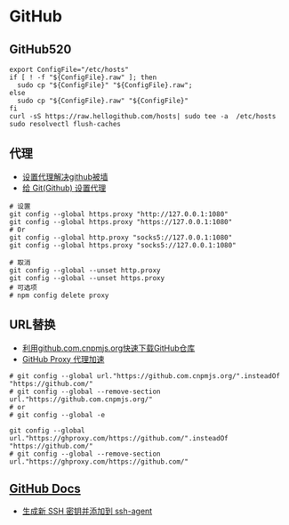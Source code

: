# GitHub

## GitHub520

```shell
export ConfigFile="/etc/hosts"
if [ ! -f "${ConfigFile}.raw" ]; then
  sudo cp "${ConfigFile}" "${ConfigFile}.raw";
else
  sudo cp "${ConfigFile}.raw" "${ConfigFile}"
fi
curl -sS https://raw.hellogithub.com/hosts| sudo tee -a  /etc/hosts
sudo resolvectl flush-caches
```

## 代理

+ [设置代理解决github被墙](https://zhuanlan.zhihu.com/p/481574024)
+ [给 Git(Github) 设置代理](https://gist.github.com/chuyik/02d0d37a49edc162546441092efae6a1)

```shell
# 设置
git config --global https.proxy "http://127.0.0.1:1080"
git config --global https.proxy "https://127.0.0.1:1080"
# Or
git config --global http.proxy "socks5://127.0.0.1:1080"
git config --global https.proxy "socks5://127.0.0.1:1080"

# 取消
git config --global --unset http.proxy
git config --global --unset https.proxy
# 可选项
# npm config delete proxy
```

## URL替换

+ [利用github.com.cnpmjs.org快速下载GitHub仓库](https://note.qidong.name/2020/12/github-proxy/)
+ [GitHub Proxy 代理加速](https://ghproxy.com/)

```shell
# git config --global url."https://github.com.cnpmjs.org/".insteadOf "https://github.com/"
# git config --global --remove-section url."https://github.com.cnpmjs.org/"
# or
# git config --global -e

git config --global url."https://ghproxy.com/https://github.com/".insteadOf "https://github.com/"
# git config --global --remove-section url."https://ghproxy.com/https://github.com/"
```

## [GitHub Docs](https://docs.github.com/cn)

- [生成新 SSH 密钥并添加到 ssh-agent](https://docs.github.com/cn/authentication/connecting-to-github-with-ssh/generating-a-new-ssh-key-and-adding-it-to-the-ssh-agent#adding-your-ssh-key-to-the-ssh-agent)

